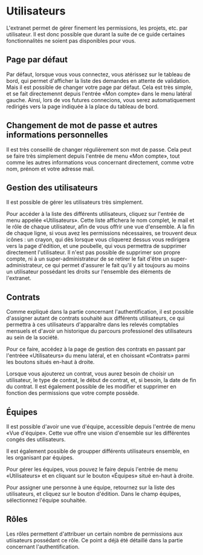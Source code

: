 # Utilisateurs

L'extranet permet de gérer finement les permissions, les projets, etc. par utilisateur. Il est donc possible que durant la suite de ce guide certaines fonctionnalités ne soient pas disponibles pour vous.

## Page par défaut

Par défaut, lorsque vous vous connectez, vous atérissez sur le tableau de bord, qui permet d'afficher la liste des demandes en attente de validation. Mais il est possible de changer votre page par défaut. Cela est très simple, et se fait directemennt depuis l'entrée «Mon compte» dans le menu latéral gauche. Ainsi, lors de vos futures connecions, vous serez automatiquement redirigés vers la page indiquée à la place du tableau de bord.

## Changement de mot de passe et autres informations personnelles

Il est très conseillé de changer régulièrement son mot de passe. Cela peut se faire très simplement depuis l'entrée de menu «Mon compte», tout comme les autres informations vous concernant directement, comme votre nom, prénom et votre adresse mail.

## Gestion des utilisateurs

Il est possible de gérer les utilisateurs très simplement.

Pour accéder à la liste des différents utilisateurs, cliquez sur l'entrée de menu appelée «Utilisateurs». Cette liste affichera le nom complet, le mail et le rôle de chaque utilisateur, afin de vous offrir une vue d'ensemble. A la fin de chaque ligne, si vous avez les permissions nécessaires, se trouvent deux icônes : un crayon, qui dès lorsque vous cliquerez dessus vous redirigera vers la page d'édition, et une poubelle, qui vous permettra de supprimer directement l'utilisateur. Il n'est pas possible de supprimer son propre compte, ni à un super-administrateur de se retirer le fait d'être un super-administrateur, ce qui permet d'assurer le fait qu'il y ait toujours au moins un utilisateur possédant les droits sur l'ensemble des éléments de l'extranet.

## Contrats

Comme expliqué dans la partie concernant l'authentification, il est possible d'assigner autant de contrats souhaité aux différents utilisateurs, ce qui permettra à ces utilisateurs d'apparaître dans les relevés comptables mensuels et d'avoir un historique du parcours professionel des utilisateurs au sein de la société.

Pour ce faire, accédez à la page de gestion des contrats en passant par l'entréee «Utilisateurs» du menu latéral, et en choissant «Contrats» parmi les boutons situés en-haut à droite.

Lorsque vous ajouterez un contrat, vous aurez besoin de choisir un utilisateur, le type de contrat, le début de contrat, et, si besoin, la date de fin du contrat. Il est également possible de les modifier et supprimer en fonction des permissions que votre compte possède.

## Équipes

Il est possible d'avoir une vue d'équipe, accessible depuis l'entrée de menu «Vue d'équipe». Cette vue offre une vision d'ensemble sur les différentes congés des utilisateurs.

Il est également possible de groupper différents utilisateurs ensemble, en les organisant par équipes.

Pour gérer les équipes, vous pouvez le faire depuis l'entrée de menu «Utilisateurs» et en cliquant sur le bouton «Équipes» situé en-haut à droite.

Pour assigner une personne à une équipe, retournez sur la liste des utilisateurs, et cliquez sur le bouton d'édition. Dans le champ équipes, sélectionnez l'équipe souhaitée.

## Rôles

Les rôles permettent d'attribuer un certain nombre de permissions aux utiisateurs possédant ce rôle. Ce point a déjà été détaillé dans la partie concernant l'authentification.
